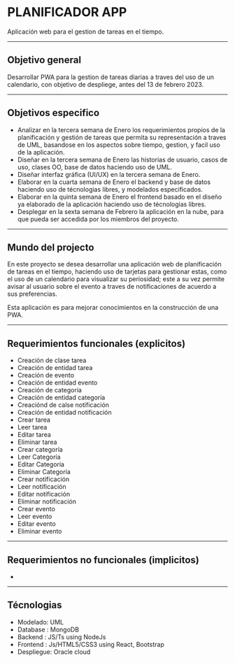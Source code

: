 # PLANIFICADOR APP

Aplicación web para el gestion de tareas en el tiempo.

---
## Objetivo general

Desarrollar PWA para la gestion de tareas diarias a traves del uso de un calendario, con objetivo de despliege, antes del 13 de febrero 2023.

---
## Objetivos especifico

- Analizar en la tercera semana de Enero los requerimientos propios de la planificación y gestión de tareas que permita su representación a traves de UML, basandose en los aspectos sobre tiempo, gestion, y facil uso de la aplicación.
- Diseñar en la tercera semana de Enero las historias de usuario, casos de uso, clases OO, base de datos haciendo uso de UML.
- Diseñar interfaz gráfica (UI/UX) en la tercera semana de Enero.
- Elaborar en la cuarta semana de Enero el backend y base de datos haciendo uso de técnologias libres, y modelados especificados.
- Elaborar en la quinta semana de Enero el frontend basado en el diseño ya elaborado de la aplicación haciendo uso de técnologias libres.
- Desplegar en la sexta semana de Febrero la aplicación en la nube, para que pueda ser accedida por los miembros del proyecto.

---
## Mundo del projecto

En este proyecto se desea desarrollar una aplicación web de planificación de tareas en el tiempo, haciendo uso de tarjetas para gestionar estas, como el uso de un calendario para visualizar su periosidad; este a su vez permite avisar al usuario sobre el evento a traves de notificaciones de acuerdo a sus preferencias. 

Esta aplicación es para mejorar conocimientos en la construcción de una PWA.

---
## Requerimientos funcionales (explicitos)

- Creación de clase tarea
- Creación de entidad tarea
- Creación de evento
- Creación de entidad evento
- Creación de categoría
- Creación de entidad categoría
- Creaciónd de calse notificación
- Creación de entidad notificación
- Crear tarea
- Leer tarea
- Editar tarea
- Eliminar tarea
- Crear categoría
- Leer Categoría
- Editar Categoría
- Eliminar Categoría
- Crear notificación
- Leer notificación
- Editar notificación
- Eliminar notificación
- Crear evento
- Leer evento
- Editar evento
- Eliminar evento

---
## Requerimientos no funcionales (implicitos)
- 

---
## Técnologias

- Modelado: UML
- Database : MongoDB
- Backend : JS/Ts using NodeJs
- Frontend : Js/HTML5/CSS3 using React, Bootstrap
- Despliegue: Oracle cloud


